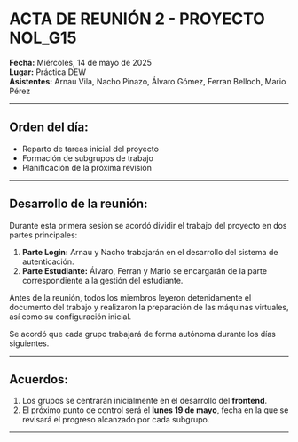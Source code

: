 # ACTA DE REUNIÓN 2 - PROYECTO NOL_G15

**Fecha:** Miércoles, 14 de mayo de 2025  
**Lugar:** Práctica DEW  
**Asistentes:** Arnau Vila, Nacho Pinazo, Álvaro Gómez, Ferran Belloch, Mario Pérez

---

## Orden del día:

- Reparto de tareas inicial del proyecto  
- Formación de subgrupos de trabajo  
- Planificación de la próxima revisión

---

## Desarrollo de la reunión:

Durante esta primera sesión se acordó dividir el trabajo del proyecto en dos partes principales:

1. **Parte Login:** Arnau y Nacho trabajarán en el desarrollo del sistema de autenticación.  
2. **Parte Estudiante:** Álvaro, Ferran y Mario se encargarán de la parte correspondiente a la gestión del estudiante.

Antes de la reunión, todos los miembros leyeron detenidamente el documento del trabajo y realizaron la preparación de las máquinas virtuales, así como su configuración inicial.

Se acordó que cada grupo trabajará de forma autónoma durante los días siguientes.

---

## Acuerdos:

1. Los grupos se centrarán inicialmente en el desarrollo del **frontend**.  
2. El próximo punto de control será el **lunes 19 de mayo**, fecha en la que se revisará el progreso alcanzado por cada subgrupo.

---

